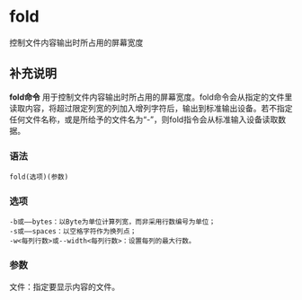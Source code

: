 fold
===

控制文件内容输出时所占用的屏幕宽度

## 补充说明

**fold命令** 用于控制文件内容输出时所占用的屏幕宽度。fold命令会从指定的文件里读取内容，将超过限定列宽的列加入增列字符后，输出到标准输出设备。若不指定任何文件名称，或是所给予的文件名为“-”，则fold指令会从标准输入设备读取数据。

### 语法

```shell
fold(选项)(参数)
```

### 选项

```shell
-b或——bytes：以Byte为单位计算列宽，而非采用行数编号为单位；
-s或——spaces：以空格字符作为换列点；
-w<每列行数>或--width<每列行数>：设置每列的最大行数。
```

### 参数

文件：指定要显示内容的文件。


<!-- Linux命令行搜索引擎：https://jaywcjlove.github.io/linux-command/ -->